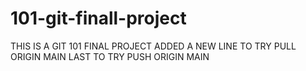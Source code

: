 # 101-git-finall-project
THIS IS A GIT 101 FINAL PROJECT
ADDED A NEW LINE TO TRY PULL ORIGIN MAIN
LAST TO TRY PUSH ORIGIN MAIN 
